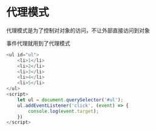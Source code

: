 # 代理模式

代理模式是为了控制对对象的访问，不让外部直接访问到对象

事件代理就用到了代理模式

```javascript
<ul id="ul">
    <li>1</li>
    <li>2</li>
    <li>3</li>
    <li>4</li>
    <li>5</li>
</ul>
<script>
    let ul = document.querySelector('#ul');
    ul.addEventListener('click', (event) => {
        console.log(event.target);
    })
</script>
```

